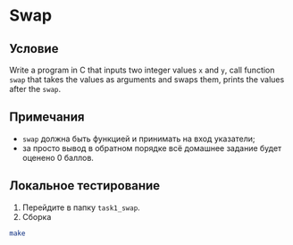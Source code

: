# Swap

## Условие

Write a program in C that inputs two integer values `x` and `y`, call function `swap` that takes the values as arguments and swaps them, prints the values after the `swap`.

## Примечания

- `swap` должна быть функцией и принимать на вход указатели;
- за просто вывод в обратном порядке всё домашнее задание будет оценено $0$&nbsp;баллов.

## Локальное тестирование

1. Перейдите в папку `task1_swap`.
2. Сборка
```bash
make
```
